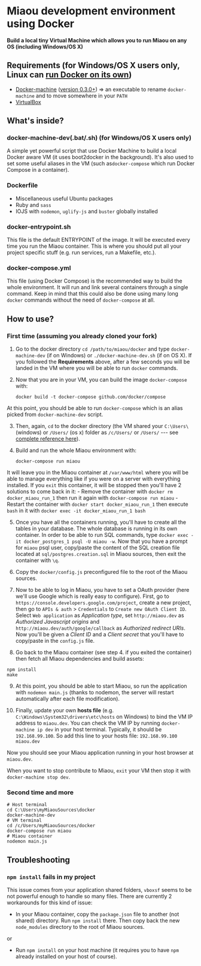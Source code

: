 Miaou development environment using Docker
===
**Build a local tiny Virtual Machine which allows you to run Miaou on any OS (including Windows/OS X)**


## Requirements (for Windows/OS X users only, Linux can [run Docker on its own](https://docs.docker.com/installation/ubuntulinux/))

 - [Docker-machine](https://docs.docker.com/machine/#installation) ([version 0.3.0+](https://github.com/docker/machine/releases)) => an executable to rename `docker-machine` and to move somewhere in your `PATH`
 - [VirtualBox](https://www.virtualbox.org/wiki/Downloads)


## What's inside?

### docker-machine-dev(.bat/.sh) (for Windows/OS X users only)
A simple yet powerful script that use Docker Machine to build a local Docker aware VM (it uses boot2docker in the background). 
It's also used to set some useful aliases in the VM (such as`docker-compose` which run Docker Compose in a container).

### Dockerfile
 - Miscellaneous useful Ubuntu packages
 - Ruby and `sass`
 - IOJS with `nodemon`, `uglify-js` and `buster` globally installed

### docker-entrypoint.sh
This file is the default ENTRYPOINT of the image. It will be executed every time you run the Miaou container. This is where you should put all your project specific stuff (e.g. run services, run a Makefile, etc.).

### docker-compose.yml
This file (using Docker Compose) is the recommended way to build the whole environment. It will run and link several containers through a single command. 
Keep in mind that this could also be done using many long `docker` commands without the need of `docker-compose` at all.


## How to use?

### First time (assuming you already cloned your fork)

 1. Go to the docker directory `cd /path/to/miaou/docker` and type `docker-machine-dev` (if on Windows) or `./docker-machine-dev.sh` (if on OS X).
If you followed the **Requirements** above, after a few seconds you will be landed in the VM where you will be able to run `docker` commands.

 2. Now that you are in your VM, you can build the image `docker-compose` with: 
	```
	docker build -t docker-compose github.com/docker/compose
	```
At this point, you should be able to run `docker-compose` which is an alias picked from `docker-machine-dev` script.
 
 3. Then, again, `cd` to the docker directory (the VM shared your `C:\Users\` (windows) or `/Users/` (os x) folder as `/c/Users/` or `/Users/` --- see [complete reference here](https://github.com/boot2docker/boot2docker#virtualbox-guest-additions)).
 
 4. Build and run the whole Miaou environment with:
	```
	docker-compose run miaou
	```
It will leave you in the Miaou container at `/var/www/html` where you will be able to manage everything like if you were on a server with everything installed.
If you `exit` this container, it will be stopped then you'll have 2 solutions to come back in it:
    - Remove the container with `docker rm docker_miaou_run_1` then run it again with `docker-compose run miaou` 
    - Restart the container with `docker start docker_miaou_run_1` then execute `bash` in it with `docker exec -it docker_miaou_run_1 bash`
 
 5. Once you have all the containers running, you'll have to create all the tables in your database. The whole database is running in its own container.
In order to be able to run SQL commands, type `docker exec -it docker_postgres_1 psql -U miaou -w`.
Now that you have a prompt for `miaou` psql user, copy/paste the content of the SQL creation file located at `sql/postgres.creation.sql` in Miaou sources, then exit the container with `\q`.

 6. Copy the `docker/config.js` preconfigured file to the root of the Miaou sources.

 7. Now to be able to log in Miaou, you have to set a OAuth provider (here we'll use Google which is really easy to configure).
First, go to `https://console.developers.google.com/project`, create a new project, then go to `APIs & auth` > `Credentials` to `Create new OAuth Client ID`.
Select `Web application` as *Application type*, set `http://miaou.dev` as *Authorized Javascript origins* and `http://miaou.dev/auth/google/callback` as *Authorized redirect URIs*.
Now you'll be given a *Client ID* and a *Client secret* that you'll have to copy/paste in the `config.js` file.
 
 8. Go back to the Miaou container (see step 4. if you exited the container) then fetch all Miaou dependencies and build assets:
```
npm install
make
```

 9. At this point, you should be able to start Miaou, so run the application with `nodemon main.js` (thanks to nodemon, the server will restart automatically after each file modification).
 
 10. Finally, update your own **hosts file** (e.g. `C:\Windows\System32\drivers\etc\hosts` on Windows) to bind the VM IP address to `miaou.dev`.
You can check the VM IP by running `docker-machine ip dev` in your host terminal. Typically, it should be `192.168.99.100`.
So add this line to your hosts file:
	```
	192.168.99.100 miaou.dev
	```

Now you should see your Miaou application running in your host browser at `miaou.dev`.

When you want to stop contribute to Miaou, `exit` your VM then stop it with `docker-machine stop dev`.

### Second time and more

```
# Host terminal
cd C:\Users\myMiaouSources\docker
docker-machine-dev
# VM terminal
cd /c/Users/myMiaouSources/docker
docker-compose run miaou
# Miaou container
nodemon main.js
```


## Troubleshooting

### `npm install` fails in my project
This issue comes from your application shared folders, `vboxsf` seems to be not powerful enough to handle so many files.
There are currently 2 workarounds for this kind of issue:

- In your Miaou container, copy the `package.json` file to another (not shared) directory. Run `npm install` there. Then copy back the new `node_modules` directory to the root of Miaou sources.

or

- Run `npm install` on your host machine (it requires you to have `npm` already installed on your host of course). 

